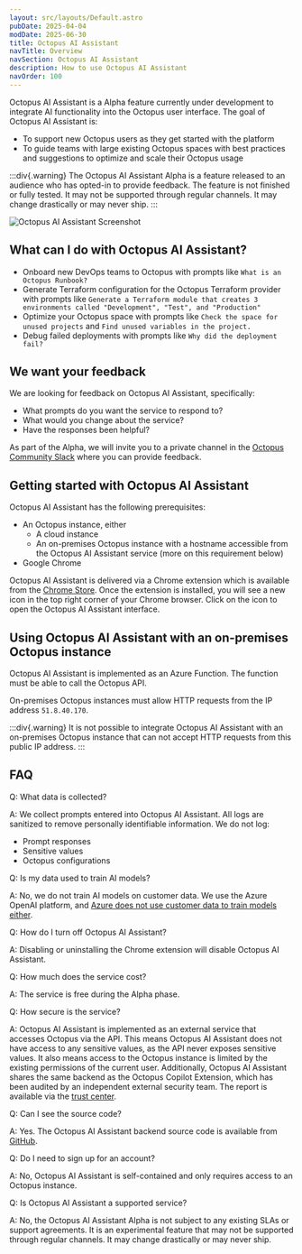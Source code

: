```yaml
---
layout: src/layouts/Default.astro
pubDate: 2025-04-04
modDate: 2025-06-30
title: Octopus AI Assistant
navTitle: Overview
navSection: Octopus AI Assistant
description: How to use Octopus AI Assistant
navOrder: 100
---
```



Octopus AI Assistant is a Alpha feature currently under development to integrate AI functionality into the Octopus user interface. The goal of Octopus AI Assistant is:

- To support new Octopus users as they get started with the platform
- To guide teams with large existing Octopus spaces with best practices and suggestions to optimize and scale their Octopus usage

:::div{.warning}
The Octopus AI Assistant Alpha is a feature released to an audience who has opted-in to provide feedback. The feature is not finished or fully tested. It may not be supported through regular channels. It may change drastically or may never ship.
:::

![Octopus AI Assistant Screenshot](/docs/administration/octopus-ai-assistant/octopus-ai-assistant.png)

## What can I do with Octopus AI Assistant?

- Onboard new DevOps teams to Octopus with prompts like `What is an Octopus Runbook?`
- Generate Terraform configuration for the Octopus Terraform provider with prompts like `Generate a Terraform module that creates 3 environments called "Development", "Test", and "Production"`
- Optimize your Octopus space with prompts like `Check the space for unused projects` and `Find unused variables in the project.`
- Debug failed deployments with prompts like `Why did the deployment fail?`

## We want your feedback

We are looking for feedback on Octopus AI Assistant, specifically:

- What prompts do you want the service to respond to?
- What would you change about the service?
- Have the responses been helpful?

As part of the Alpha, we will invite you to a private channel in the [Octopus Community Slack](https://octopus.com/community) where you can provide feedback.

## Getting started with Octopus AI Assistant

Octopus AI Assistant has the following prerequisites:

- An Octopus instance, either
  - A cloud instance
  - An on-premises Octopus instance with a hostname accessible from the Octopus AI Assistant service (more on this requirement below)
- Google Chrome

Octopus AI Assistant is delivered via a Chrome extension which is available from the [Chrome Store](https://oc.to/install-ai-assistant). Once the extension is installed, you will see a new icon in the top right corner of your Chrome browser. Click on the icon to open the Octopus AI Assistant interface.

## Using Octopus AI Assistant with an on-premises Octopus instance

Octopus AI Assistant is implemented as an Azure Function. The function must be able to call the Octopus API.

On-premises Octopus instances must allow HTTP requests from the IP address `51.8.40.170`.

:::div{.warning}
It is not possible to integrate Octopus AI Assistant with an on-premises Octopus instance that can not accept HTTP requests from this public IP address.
:::

## FAQ

Q: What data is collected?

A: We collect prompts entered into Octopus AI Assistant. All logs are sanitized to remove personally identifiable information. We do not log:

- Prompt responses
- Sensitive values
- Octopus configurations

Q: Is my data used to train AI models?

A: No, we do not train AI models on customer data. We use the Azure OpenAI platform, and [Azure does not use customer data to train models either](https://learn.microsoft.com/en-us/legal/cognitive-services/openai/data-privacy?tabs=azure-portal).

Q: How do I turn off Octopus AI Assistant?

A: Disabling or uninstalling the Chrome extension will disable Octopus AI Assistant.

Q: How much does the service cost?

A: The service is free during the Alpha phase.

Q: How secure is the service?

A: Octopus AI Assistant is implemented as an external service that accesses Octopus via the API. This means Octopus AI Assistant does not have access to any sensitive values, as the API never exposes sensitive values. It also means access to the Octopus instance is limited by the existing permissions of the current user. Additionally, Octopus AI Assistant shares the same backend as the Octopus Copilot Extension, which has been audited by an independent external security team. The report is available via the [trust center](https://trust.octopus.com/).

Q: Can I see the source code?

A: Yes. The Octopus AI Assistant backend source code is available from [GitHub](https://github.com/OctopusSolutionsEngineering/OctopusCopilot).

Q: Do I need to sign up for an account?

A: No, Octopus AI Assistant is self-contained and only requires access to an Octopus instance.

Q: Is Octopus AI Assistant a supported service?

A: No, the Octopus AI Assistant Alpha is not subject to any existing SLAs or support agreements. It is an experimental feature that may not be supported through regular channels. It may change drastically or may never ship.
